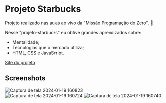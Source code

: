 # Projeto Starbucks

Projeto realizado nas aulas ao vivo da "Missão Programação do Zero". 🚀

Nesse "projeto-starbucks" eu obtive grandes aprendizados sobre:

- Mentalidade;
- Tecnologias que o mercado utiliza;
- HTML, CSS e JavaScript.

[Site do projeto]( https://phaelstavares.github.io/projeto-starbucks/)

## Screenshots

![Captura de tela 2024-01-19 160823](https://github.com/phaelstavares/projeto-starbucks/assets/77020757/6c666791-3c7b-4500-baa1-e35b899603a5)
![Captura de tela 2024-01-19 160724](https://github.com/phaelstavares/projeto-starbucks/assets/77020757/4c591906-fbb4-4852-be7d-0cd1cfa6947e)
![Captura de tela 2024-01-19 160740](https://github.com/phaelstavares/projeto-starbucks/assets/77020757/678f87dc-bb77-44b5-b646-e5497244ce44)
